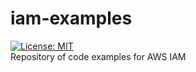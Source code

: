 # iam-examples
[![License: MIT](https://img.shields.io/badge/License-MIT-blue.svg)](https://opensource.org/licenses/MIT)  
Repository of code examples for AWS IAM